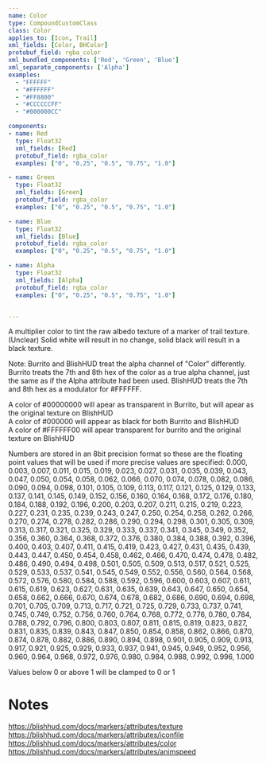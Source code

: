 ```yaml
---
name: Color
type: CompoundCustomClass
class: Color
applies_to: [Icon, Trail]
xml_fields: [Color, BHColor]
protobuf_field: rgba_color
xml_bundled_components: ['Red', 'Green', 'Blue']
xml_separate_components: ['Alpha']
examples:
  - "FFFFFF"
  - "#FFFFFF"
  - "#FF8800"
  - "#CCCCCCFF"
  - "#000000CC"

components:
- name: Red
  type: Float32
  xml_fields: [Red]
  protobuf_field: rgba_color
  examples: ["0", "0.25", "0.5", "0.75", "1.0"]

- name: Green
  type: Float32
  xml_fields: [Green]
  protobuf_field: rgba_color
  examples: ["0", "0.25", "0.5", "0.75", "1.0"]

- name: Blue
  type: Float32
  xml_fields: [Blue]
  protobuf_field: rgba_color
  examples: ["0", "0.25", "0.5", "0.75", "1.0"]

- name: Alpha
  type: Float32
  xml_fields: [Alpha]
  protobuf_field: rgba_color
  examples: ["0", "0.25", "0.5", "0.75", "1.0"]


---
```

A multiplier color to tint the raw albedo texture of a marker of trail texture. (Unclear) Solid white will result in no change, solid black will result in a black texture.

Note: Burrito and BlishHUD treat the alpha channel of "Color" differently. Burrito treats the 7th and 8th hex of the color as a true alpha channel, just the same as if the Alpha attribute had been used. BlishHUD treats the 7th and 8th hex as a modulator for #FFFFFF.

A color of #00000000 will apear as transparent in Burrito, but will apear as the original texture on BlishHUD  
A color of #000000 will appear as black for both Burrito and BlishHUD  
A color of #FFFFFF00 will apear transparent for burrito and the original texture on BlishHUD  

Numbers are stored in an 8bit precision format so these are the floating point values that will be used if more precise values are specified: 0.000, 0.003, 0.007, 0.011, 0.015, 0.019, 0.023, 0.027, 0.031, 0.035, 0.039, 0.043, 0.047, 0.050, 0.054, 0.058, 0.062, 0.066, 0.070, 0.074, 0.078, 0.082, 0.086, 0.090, 0.094, 0.098, 0.101, 0.105, 0.109, 0.113, 0.117, 0.121, 0.125, 0.129, 0.133, 0.137, 0.141, 0.145, 0.149, 0.152, 0.156, 0.160, 0.164, 0.168, 0.172, 0.176, 0.180, 0.184, 0.188, 0.192, 0.196, 0.200, 0.203, 0.207, 0.211, 0.215, 0.219, 0.223, 0.227, 0.231, 0.235, 0.239, 0.243, 0.247, 0.250, 0.254, 0.258, 0.262, 0.266, 0.270, 0.274, 0.278, 0.282, 0.286, 0.290, 0.294, 0.298, 0.301, 0.305, 0.309, 0.313, 0.317, 0.321, 0.325, 0.329, 0.333, 0.337, 0.341, 0.345, 0.349, 0.352, 0.356, 0.360, 0.364, 0.368, 0.372, 0.376, 0.380, 0.384, 0.388, 0.392, 0.396, 0.400, 0.403, 0.407, 0.411, 0.415, 0.419, 0.423, 0.427, 0.431, 0.435, 0.439, 0.443, 0.447, 0.450, 0.454, 0.458, 0.462, 0.466, 0.470, 0.474, 0.478, 0.482, 0.486, 0.490, 0.494, 0.498, 0.501, 0.505, 0.509, 0.513, 0.517, 0.521, 0.525, 0.529, 0.533, 0.537, 0.541, 0.545, 0.549, 0.552, 0.556, 0.560, 0.564, 0.568, 0.572, 0.576, 0.580, 0.584, 0.588, 0.592, 0.596, 0.600, 0.603, 0.607, 0.611, 0.615, 0.619, 0.623, 0.627, 0.631, 0.635, 0.639, 0.643, 0.647, 0.650, 0.654, 0.658, 0.662, 0.666, 0.670, 0.674, 0.678, 0.682, 0.686, 0.690, 0.694, 0.698, 0.701, 0.705, 0.709, 0.713, 0.717, 0.721, 0.725, 0.729, 0.733, 0.737, 0.741, 0.745, 0.749, 0.752, 0.756, 0.760, 0.764, 0.768, 0.772, 0.776, 0.780, 0.784, 0.788, 0.792, 0.796, 0.800, 0.803, 0.807, 0.811, 0.815, 0.819, 0.823, 0.827, 0.831, 0.835, 0.839, 0.843, 0.847, 0.850, 0.854, 0.858, 0.862, 0.866, 0.870, 0.874, 0.878, 0.882, 0.886, 0.890, 0.894, 0.898, 0.901, 0.905, 0.909, 0.913, 0.917, 0.921, 0.925, 0.929, 0.933, 0.937, 0.941, 0.945, 0.949, 0.952, 0.956, 0.960, 0.964, 0.968, 0.972, 0.976, 0.980, 0.984, 0.988, 0.992, 0.996, 1.000

Values below 0 or above 1 will be clamped to 0 or 1

Notes
=====
https://blishhud.com/docs/markers/attributes/texture
https://blishhud.com/docs/markers/attributes/iconfile
https://blishhud.com/docs/markers/attributes/color
https://blishhud.com/docs/markers/attributes/animspeed


